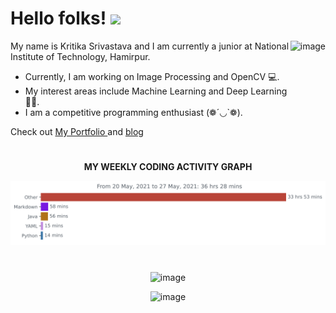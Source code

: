 # Hello folks! <img src="https://raw.githubusercontent.com/MartinHeinz/MartinHeinz/master/wave.gif" width="30px">
<img align="right" height="180px" src="https://i.pinimg.com/originals/69/b5/6d/69b56d199dc7709d88792c1a713982bc.gif" alt="image" />
<p align="left">
 
My name is Kritika Srivastava and I am currently a junior at National Institute of Technology, Hamirpur.
- Currently, I am working on Image Processing and OpenCV 💻. 
- My interest areas include Machine Learning and Deep Learning 👩‍💻. 
- I am a competitive programming enthusiast (❁´◡`❁).

Check out [My Portfolio ](https://kritika-srivastava.github.io/) and [blog](https://kritikajournals.tech/)
&nbsp;

# 

 <p align="center">
 <b>
  MY WEEKLY CODING ACTIVITY GRAPH
  </b>
</p>

<p align="center">
<img src=https://github.com/kritika-srivastava/kritika-srivastava/blob/master/images/stat.svg alt="image"/>
</p>

#

<p align="center">
<img src="https://github-readme-stats.vercel.app/api?username=kritika-srivastava&theme=radical&show_icons=true" alt="image" />
</p>


<p align="center">
<img src="https://komarev.com/ghpvc/?username=kritika-srivastava&color=red" alt="image" />
 </p>
